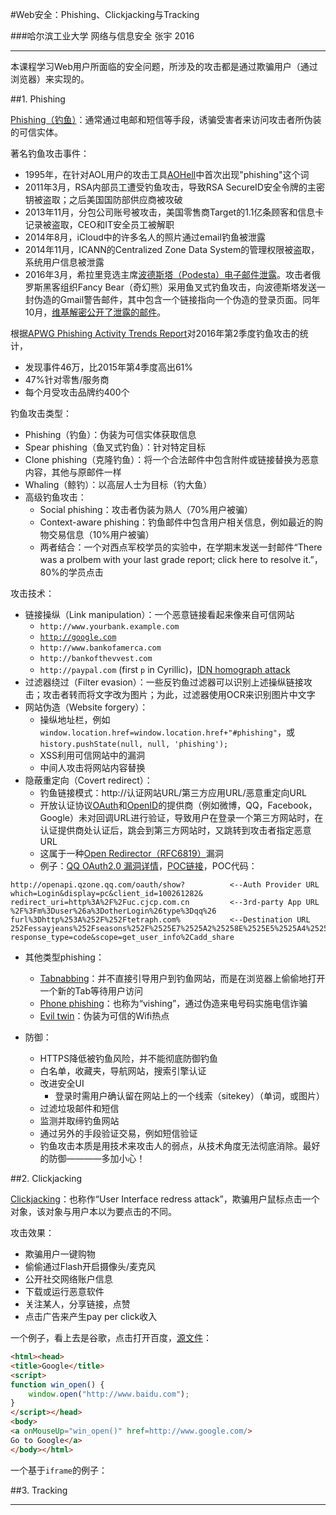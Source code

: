 #Web安全：Phishing、Clickjacking与Tracking

###哈尔滨工业大学 网络与信息安全 张宇 2016

---

本课程学习Web用户所面临的安全问题，所涉及的攻击都是通过欺骗用户（通过浏览器）来实现的。

##1. Phishing

[Phishing（钓鱼）](https://en.wikipedia.org/wiki/Phishing)：通常通过电邮和短信等手段，诱骗受害者来访问攻击者所伪装的可信实体。

著名钓鱼攻击事件：

- 1995年，在针对AOL用户的攻击工具[AOHell](https://en.wikipedia.org/wiki/AOHell)中首次出现"phishing"这个词
- 2011年3月，RSA内部员工遭受钓鱼攻击，导致RSA SecureID安全令牌的主密钥被盗取；之后美国国防部供应商被攻破
- 2013年11月，分包公司账号被攻击，美国零售商Target的1.1亿条顾客和信息卡记录被盗取，CEO和IT安全员工被解职
- 2014年8月，iCloud中的许多名人的照片通过email钓鱼被泄露
- 2014年11月，ICANN的Centralized Zone Data System的管理权限被盗取，系统用户信息被泄露
- 2016年3月，希拉里竞选主席[波德斯塔（Podesta）电子邮件泄露](https://en.wikipedia.org/wiki/Podesta_emails)。攻击者俄罗斯黑客组织Fancy Bear（奇幻熊）采用鱼叉式钓鱼攻击，向波德斯塔发送一封伪造的Gmail警告邮件，其中包含一个链接指向一个伪造的登录页面。同年10月，[维基解密公开了泄露的邮件](https://wikileaks.org/podesta-emails/)。

根据[APWG Phishing Activity Trends Report](http://www.antiphishing.org/resources/apwg-reports/)对2016年第2季度钓鱼攻击的统计，

- 发现事件46万，比2015年第4季度高出61%
- 47%针对零售/服务商
- 每个月受攻击品牌约400个

钓鱼攻击类型：

- Phishing（钓鱼）：伪装为可信实体获取信息
- Spear phishing（鱼叉式钓鱼）：针对特定目标
- Clone phishing（克隆钓鱼）：将一个合法邮件中包含附件或链接替换为恶意内容，其他与原邮件一样
- Whaling（鲸钓）：以高层人士为目标（钓大鱼）
- 高级钓鱼攻击：
	- Social phishing：攻击者伪装为熟人（70%用户被骗）
	- Context-aware phishing：钓鱼邮件中包含用户相关信息，例如最近的购物交易信息（10%用户被骗）
	- 两者结合：一个对西点军校学员的实验中，在学期末发送一封邮件“There was a prolbem with your last grade report; click here to resolve it.”，80%的学员点击

攻击技术：

- 链接操纵（Link manipulation）：一个恶意链接看起来像来自可信网站
	- `http://www.yourbank.example.com`
	- [`http://google.com`](http://attacker.com)
	- `http://www.bankofamerca.com`
	- `http://bankofthevvest.com`
	- `http://paypal.com` (first `p` in Cyrillic)，[IDN homograph attack](https://en.wikipedia.org/wiki/IDN_homograph_attack)
- 过滤器绕过（Filter evasion）：一些反钓鱼过滤器可以识别上述操纵链接攻击；攻击者转而将文字改为图片；为此，过滤器使用OCR来识别图片中文字
- 网站伪造（Website forgery）：
	- 操纵地址栏，例如`window.location.href=window.location.href+"#phishing"`，或`history.pushState(null, null, 'phishing');`
	- XSS利用可信网站中的漏洞 
	- 中间人攻击将网站内容替换
- 隐蔽重定向（Covert redirect）：
	- 钓鱼链接模式：http://认证网站URL/第三方应用URL/恶意重定向URL
	- 开放认证协议[OAuth](https://en.wikipedia.org/wiki/OAuth)和[OpenID](https://en.wikipedia.org/wiki/OpenID)的提供商（例如微博，QQ，Facebook，Google）未对回调URL进行验证，导致用户在登录一个第三方网站时，在认证提供商处认证后，跳会到第三方网站时，又跳转到攻击者指定恶意URL
	- 这属于一种[Open Redirector（RFC6819）](https://tools.ietf.org/html/rfc6819#section-4.2.4)漏洞
	- 例子：[QQ OAuth2.0 漏洞详情](http://tetraph.com/security/covert-redirect/tencent-qq-oauth-2-0-covert-redirect-vulnerabiliy-information-leakage-open-redirect/)，[POC链接](http://openapi.qzone.qq.com/oauth/show?which=Login&display=pc&client_id=100261282&redirect_uri=http%3A%2F%2Fuc.cjcp.com.cn%2F%3Fm%3Duser%26a%3DotherLogin%26type%3Dqq%26furl%3Dhttp%253A%252F%252Ftetraph.com%252Fessayjeans%252Fseasons%252F%2525E7%2525A2%25258E%2525E5%2525A4%25258F.html&response_type=code&scope=get_user_info%2Cadd_share)，POC代码：

```
http://openapi.qzone.qq.com/oauth/show?          <--Auth Provider URL
which=Login&display=pc&client_id=100261282&
redirect_uri=http%3A%2F%2Fuc.cjcp.com.cn         <--3rd-party App URL
%2F%3Fm%3Duser%26a%3DotherLogin%26type%3Dqq%26
furl%3Dhttp%253A%252F%252Ftetraph.com%           <--Destination URL
252Fessayjeans%252Fseasons%252F%2525E7%2525A2%25258E%2525E5%2525A4%25258F.html&
response_type=code&scope=get_user_info%2Cadd_share
```

- 其他类型phishing：
	- [Tabnabbing](https://en.wikipedia.org/wiki/Tabnabbing)：并不直接引导用户到钓鱼网站，而是在浏览器上偷偷地打开一个新的Tab等待用户访问
	- [Phone phishing](https://en.wikipedia.org/wiki/Voice_phishing)：也称为“vishing”，通过伪造来电号码实施电信诈骗
	- [Evil twin](https://en.wikipedia.org/wiki/Evil_twin_(wireless_networks))：伪装为可信的Wifi热点

- 防御：
	- HTTPS降低被钓鱼风险，并不能彻底防御钓鱼
	- 白名单，收藏夹，导航网站，搜索引擎认证
	- 改进安全UI
		- 登录时需用户确认留在网站上的一个线索（sitekey）（单词，或图片）
	- 过滤垃圾邮件和短信
	- 监测并取缔钓鱼网站
	- 通过另外的手段验证交易，例如短信验证
	- 钓鱼攻击本质是用技术来攻击人的弱点，从技术角度无法彻底消除。最好的防御————多加小心！

##2. Clickjacking

[Clickjacking](https://en.wikipedia.org/wiki/Clickjacking)：也称作“User Interface redress attack”，欺骗用户鼠标点击一个对象，该对象与用户本以为要点击的不同。

攻击效果：

- 欺骗用户一键购物
- 偷偷通过Flash开启摄像头/麦克风
- 公开社交网络账户信息
- 下载或运行恶意软件
- 关注某人，分享链接，点赞
- 点击广告来产生pay per click收入

一个例子，看上去是谷歌，点击打开百度，[源文件](supplyments/clickjacking-1.html)：

```html
<html><head>
<title>Google</title>
<script>
function win_open() {
    window.open("http://www.baidu.com");
}
</script></head>
<body>
<a onMouseUp="win_open()" href=http://www.google.com/>
Go to Google</a>
</body></html>
```

一个基于`iframe`的例子：




##3. Tracking

---

